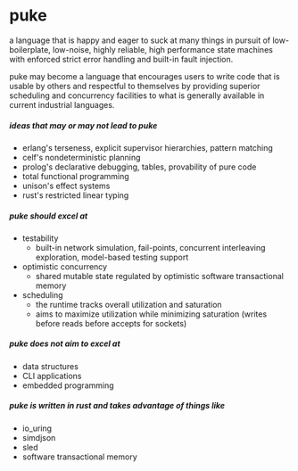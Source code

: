 # puke

a language that is happy and eager to suck at many things in pursuit of 
low-boilerplate, low-noise, highly reliable, high performance state machines 
with enforced strict error handling and built-in fault injection.

puke may become a language that encourages users to write
code that is usable by others and respectful to themselves
by providing superior scheduling and concurrency facilities
to what is generally available in current industrial languages.

##### ideas that may or may not lead to puke

* erlang's terseness, explicit supervisor hierarchies, pattern matching
* celf's nondeterministic planning 
* prolog's declarative debugging, tables, provability of pure code
* total functional programming
* unison's effect systems
* rust's restricted linear typing

##### puke should excel at

* testability
  * built-in network simulation, fail-points, concurrent interleaving exploration, model-based testing support
* optimistic concurrency
  * shared mutable state regulated by optimistic software transactional memory
* scheduling
  * the runtime tracks overall utilization and saturation
  * aims to maximize utilization while minimizing saturation (writes before reads before accepts for sockets)

##### puke does not aim to excel at

* data structures
* CLI applications
* embedded programming

##### puke is written in rust and takes advantage of things like

* io_uring
* simdjson
* sled
* software transactional memory
